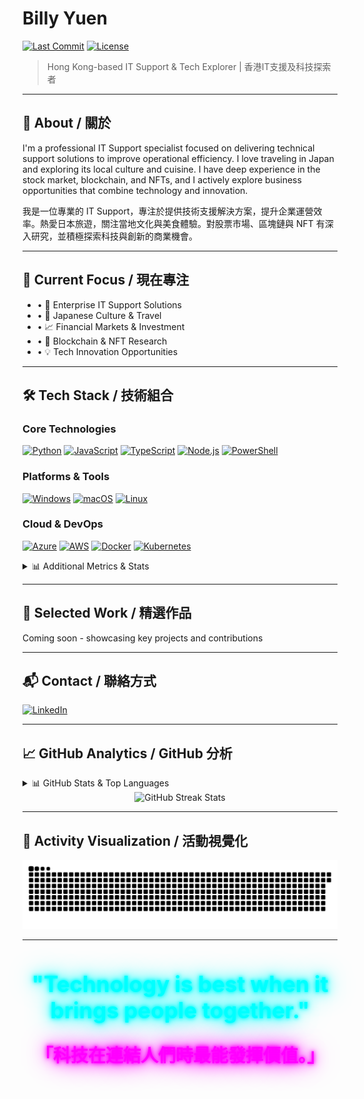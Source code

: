 # Billy Yuen

[![Last Commit](https://img.shields.io/github/last-commit/imbillypitt/imbillypitt?style=for-the-badge)](https://github.com/imbillypitt/imbillypitt/commits/main) [![License](https://img.shields.io/github/license/imbillypitt/imbillypitt?style=for-the-badge)](LICENSE)

> Hong Kong-based IT Support & Tech Explorer | 香港IT支援及科技探索者

---

## 📖 About / 關於

I'm a professional IT Support specialist focused on delivering technical support solutions to improve operational efficiency. I love traveling in Japan and exploring its local culture and cuisine. I have deep experience in the stock market, blockchain, and NFTs, and I actively explore business opportunities that combine technology and innovation.

我是一位專業的 IT Support，專注於提供技術支援解決方案，提升企業運營效率。熱愛日本旅遊，關注當地文化與美食體驗。對股票市場、區塊鏈與 NFT 有深入研究，並積極探索科技與創新的商業機會。

---

## 🎯 Current Focus / 現在專注

- • 🔧 Enterprise IT Support Solutions
- • 🌸 Japanese Culture & Travel
- • 📈 Financial Markets & Investment
- • 🔗 Blockchain & NFT Research
- • 💡 Tech Innovation Opportunities

---

## 🛠️ Tech Stack / 技術組合

### Core Technologies

[![Python](https://img.shields.io/badge/Python-FFD43B?style=for-the-badge&logo=python&logoColor=blue)](https://python.org/) [![JavaScript](https://img.shields.io/badge/JavaScript-323330?style=for-the-badge&logo=javascript&logoColor=F7DF1E)](https://javascript.info/) [![TypeScript](https://img.shields.io/badge/TypeScript-007ACC?style=for-the-badge&logo=typescript&logoColor=white)](https://typescriptlang.org/) [![Node.js](https://img.shields.io/badge/Node%20js-339933?style=for-the-badge&logo=nodedotjs&logoColor=white)](https://nodejs.org/) [![PowerShell](https://img.shields.io/badge/powershell-5391FE?style=for-the-badge&logo=powershell&logoColor=white)](https://docs.microsoft.com/powershell/)

### Platforms & Tools

[![Windows](https://img.shields.io/badge/Windows-0078d4?style=for-the-badge&logo=windows&logoColor=white)](https://microsoft.com/windows/) [![macOS](https://img.shields.io/badge/mac%20os-000000?style=for-the-badge&logo=apple&logoColor=white)](https://apple.com/macos/) [![Linux](https://img.shields.io/badge/Linux-FCC624?style=for-the-badge&logo=linux&logoColor=black)](https://kernel.org/)

### Cloud & DevOps

[![Azure](https://img.shields.io/badge/microsoft%20azure-0089D0?style=for-the-badge&logo=microsoft-azure&logoColor=white)](https://azure.microsoft.com/) [![AWS](https://img.shields.io/badge/Amazon_AWS-FF9900?style=for-the-badge&logo=amazonaws&logoColor=white)](https://aws.amazon.com/) [![Docker](https://img.shields.io/badge/Docker-2CA5E0?style=for-the-badge&logo=docker&logoColor=white)](https://docker.com/) [![Kubernetes](https://img.shields.io/badge/kubernetes-326ce5.svg?&style=for-the-badge&logo=kubernetes&logoColor=white)](https://kubernetes.io/)

<details>
<summary>📊 Additional Metrics & Stats</summary>

> <img src="https://github-profile-trophy.vercel.app/?username=imbillypitt&theme=radical&no-frame=true&no-bg=true&margin-w=4" alt="GitHub Trophies"/>

### 📊 Weekly Development Breakdown
<!--START_SECTION:waka-->
<!--END_SECTION:waka-->

</details>

---

## 💼 Selected Work / 精選作品

Coming soon - showcasing key projects and contributions

---

## 📬 Contact / 聯絡方式

[![LinkedIn](https://img.shields.io/badge/LinkedIn-0077B5?style=for-the-badge&logo=linkedin&logoColor=white)](https://www.linkedin.com/in/billy-yuen-49272b17a)

---

## 📈 GitHub Analytics / GitHub 分析

<details>
<summary>📊 GitHub Stats & Top Languages</summary>

<div align="center">
  <img height="180em" src="https://github-readme-stats.vercel.app/api?username=imbillypitt&show_icons=true&theme=radical&include_all_commits=true&count_private=true"/>
  <img height="180em" src="https://github-readme-stats.vercel.app/api/top-langs/?username=imbillypitt&layout=compact&theme=radical&hide_border=true"/>
</div>

</details>

<div align="center">
  <img src="https://github-readme-streak-stats.herokuapp.com/?user=imbillypitt&theme=radical" alt="GitHub Streak Stats"/>
</div>

---

## 🐍 Activity Visualization / 活動視覺化

<div align="center">
  <picture>
    <source media="(prefers-color-scheme: dark)" srcset="https://raw.githubusercontent.com/imbillypitt/imbillypitt/output/github-contribution-grid-snake-dark.svg?ts=20250813"/>
    <source media="(prefers-color-scheme: light)" srcset="https://raw.githubusercontent.com/imbillypitt/imbillypitt/output/github-contribution-grid-snake.svg?ts=20250813"/>
    <img alt="github-snake" src="https://raw.githubusercontent.com/imbillypitt/imbillypitt/output/github-contribution-grid-snake.svg?ts=20250813"/>
  </picture>
</div>

---

<div align="center">
  <h2 style="font-size: 2.5em; color: #00FFFF; text-shadow: 0 0 5px #00FFFF, 0 0 10px #00FFFF, 0 0 20px #00FFFF, 0 0 40px #00FFFF; font-weight: bold;">
    "Technology is best when it brings people together."
  </h2>
  
  <h3 style="font-size: 2em; color: #FF00FF; text-shadow: 0 0 5px #FF00FF, 0 0 10px #FF00FF, 0 0 20px #FF00FF, 0 0 40px #FF00FF; font-weight: bold; margin-top: 30px;">
    「科技在連結人們時最能發揮價值。」
  </h3>
</div>
